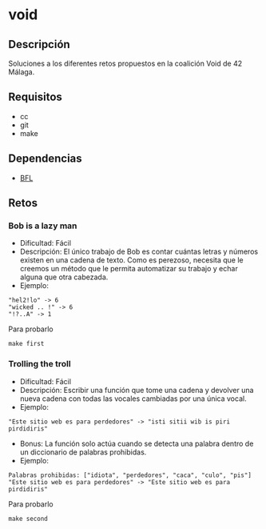# void

## Descripción

Soluciones a los diferentes retos propuestos en la coalición Void de 42 Málaga.

## Requisitos

- cc
- git
- make

## Dependencias

- [BFL](https://github.com/SrVariable/BFL/)

## Retos

### Bob is a lazy man

- Dificultad: Fácil
- Descripción: El único trabajo de Bob es contar cuántas letras y números
existen en una cadena de texto. Como es perezoso, necesita que le creemos un
método que le permita automatizar su trabajo y echar alguna que otra cabezada.
- Ejemplo:
```
"hel2!lo" -> 6
"wicked .. !" -> 6
"!?..A" -> 1
```

Para probarlo
```shell
make first
```

### Trolling the troll

- Dificultad: Fácil
- Descripción: Escribir una función que tome una cadena y devolver una nueva cadena con todas las vocales cambiadas por una única vocal.
- Ejemplo:
```
"Este sitio web es para perdedores" -> "isti sitii wib is piri pirdidiris"
```
- Bonus: La función solo actúa cuando se detecta una palabra dentro de un diccionario de palabras prohibidas.
- Ejemplo:
```
Palabras prohibidas: ["idiota", "perdedores", "caca", "culo", "pis"]
"Este sitio web es para perdedores" -> "Este sitio web es para pirdidiris"
```

Para probarlo
```shell
make second
```
